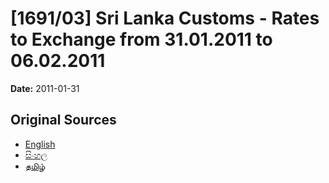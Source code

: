 # [1691/03] Sri Lanka Customs - Rates to Exchange from 31.01.2011 to 06.02.2011

**Date:** 2011-01-31

## Original Sources

- [English](https://documents.gov.lk/view/extra-gazettes/2011/1/1691-03_E.pdf)
- [සිංහල](https://documents.gov.lk/view/extra-gazettes/2011/1/1691-03_S.pdf)
- [தமிழ்](https://documents.gov.lk/view/extra-gazettes/2011/1/1691-03_T.pdf)

